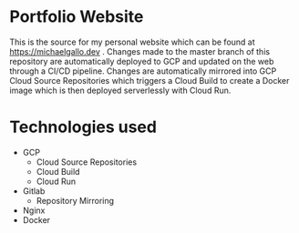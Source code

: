 # Portfolio Website
This is the source for my personal website which can be found at https://michaelgallo.dev . Changes made to the master branch of this repository are automatically deployed to GCP and updated on the web through a CI/CD pipeline.  Changes are automatically mirrored into GCP Cloud Source Repositories which triggers a Cloud Build to create a Docker image which is then deployed serverlessly with Cloud Run.


# Technologies used
- GCP
  - Cloud Source Repositories
  - Cloud Build
  - Cloud Run
- Gitlab
  - Repository Mirroring
- Nginx
- Docker